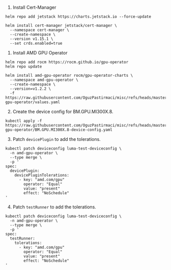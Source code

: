 1. Install Cert-Manager
```
helm repo add jetstack https://charts.jetstack.io --force-update

helm install cert-manager jetstack/cert-manager \
  --namespace cert-manager \
  --create-namespace \
  --version v1.15.1 \
  --set crds.enabled=true
```

1. Install AMD GPU Operator

```
helm repo add rocm https://rocm.github.io/gpu-operator
helm repo update

helm install amd-gpu-operator rocm/gpu-operator-charts \
  --namespace amd-gpu-operator \
  --create-namespace \
  --version=v1.2.2 \
  -f https://raw.githubusercontent.com/OguzPastirmaci/misc/refs/heads/master/amd-gpu-operator/values.yaml

```

2. Create the device config for BM.GPU.MI300X.8.

```
kubectl apply -f https://raw.githubusercontent.com/OguzPastirmaci/misc/refs/heads/master/amd-gpu-operator/BM.GPU.MI300X.8-device-config.yaml
```   

3.  Patch `devicePlugin` to add the tolerations.

```
kubectl patch deviceconfig luma-test-deviceconfig \
  -n amd-gpu-operator \
  --type merge \
  -p '
spec:
  devicePlugin:
    devicePluginTolerations:
      - key: "amd.com/gpu"
        operator: "Equal"
        value: "present"
        effect: "NoSchedule"
'
```

4. Patch `testRunner` to add the tolerations.

```
kubectl patch deviceconfig luma-test-deviceconfig \
  -n amd-gpu-operator \
  --type merge \
  -p '
spec:
  testRunner:
    tolerations:
      - key: "amd.com/gpu"
        operator: "Equal"
        value: "present"
        effect: "NoSchedule"
'
```

